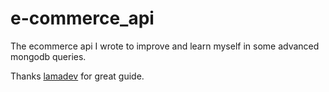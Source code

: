 # e-commerce_api
The ecommerce api I wrote to improve and learn myself in some advanced mongodb queries.
<br>

Thanks [lamadev](https://www.youtube.com/channel/UCOxWrX5MIdXIeRNaXC3sqIg) for great guide.

